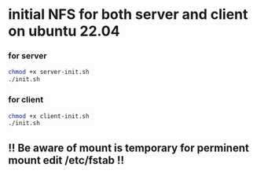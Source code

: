 # initial NFS for both server and client on ubuntu 22.04

### for server 
```bash
chmod +x server-init.sh
./init.sh

```

### for client

```bash
chmod +x client-init.sh
./init.sh
```

##  !! Be aware of mount is temporary for perminent mount edit /etc/fstab !!
